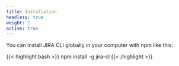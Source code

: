 ```yaml
---
title: Installation
headless: true
weight: 2
active: true
---
```


You can install JIRA CLI globally in your computer with npm like this:

{{< highlight bash >}}
npm install -g jira-cl
{{< /highlight >}}